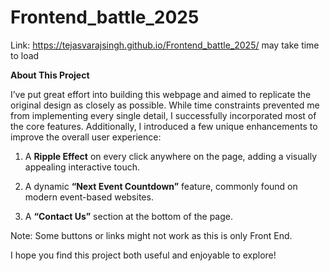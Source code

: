 # Frontend_battle_2025


Link: https://tejasvarajsingh.github.io/Frontend_battle_2025/
may take time to load

**About This Project**

I’ve put great effort into building this webpage and aimed to replicate the original design as closely as possible. While time constraints prevented me from implementing every single detail, I successfully incorporated most of the core features. Additionally, I introduced a few unique enhancements to improve the overall user experience:

1.	A **Ripple Effect** on every click anywhere on the page, adding a visually appealing interactive touch.
 
2.	A dynamic **“Next Event Countdown”** feature, commonly found on modern event-based websites.
  
3.	A **“Contact Us”** section at the bottom of the page.

Note: Some buttons or links might not work as this is only Front End.

I hope you find this project both useful and enjoyable to explore!
